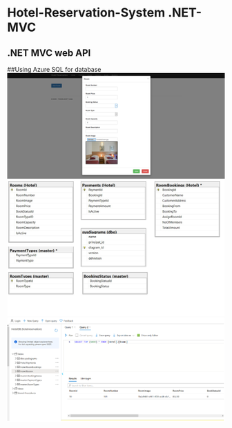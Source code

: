 # Hotel-Reservation-System .NET-MVC
## .NET MVC web API

##Using Azure SQL for database
<img src="/images/hotel1.png" alt="hotel1"/>
<img src="/images/hotel2.jpg" alt="hotel2"/>
<img src="/images/hotel3.png" alt="hotel3"/>

